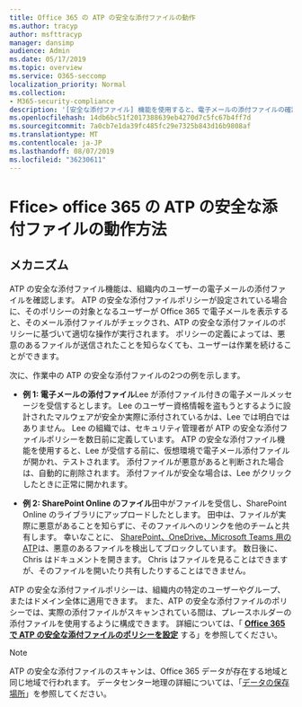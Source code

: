 ```yaml
---
title: Office 365 の ATP の安全な添付ファイルの動作
ms.author: tracyp
author: msfttracyp
manager: dansimp
audience: Admin
ms.date: 05/17/2019
ms.topic: overview
ms.service: O365-seccomp
localization_priority: Normal
ms.collection:
- M365-security-compliance
description: '[安全な添付ファイル] 機能を使用すると、電子メールの添付ファイルの確認時間を確認できます。 安全な添付ファイルを使用して、ユーザーが電子メールで送受信する悪意のあるファイルから組織を保護します。'
ms.openlocfilehash: 14db6bc51f2017388639eb4270d7c5fc67b4ff7d
ms.sourcegitcommit: 7a0cb7e1da39fc485fc29e7325b843d16b9808af
ms.translationtype: MT
ms.contentlocale: ja-JP
ms.lasthandoff: 08/07/2019
ms.locfileid: "36230611"
---
```

# <a name="how-ffice-365-atp-safe-attachments-works"></a>Ffice> office 365 の ATP の安全な添付ファイルの動作方法

## <a name="how-it-works"></a>メカニズム

ATP の安全な添付ファイル機能は、組織内のユーザーの電子メールの添付ファイルを確認します。 ATP の安全な添付ファイルポリシーが設定されている場合に、そのポリシーの対象となるユーザーが Office 365 で電子メールを表示すると、そのメール添付ファイルがチェックされ、ATP の安全な添付ファイルのポリシーに基づいて適切な操作が実行されます。 ポリシーの定義によっては、悪意のあるファイルが送信されたことを知らなくても、ユーザーは作業を続けることができます。
  
次に、作業中の ATP の安全な添付ファイルの2つの例を示します。
  
- **例 1: 電子メールの添付ファイル**Lee が添付ファイル付きの電子メールメッセージを受信するとします。 Lee のユーザー資格情報を盗もうとするように設計されたマルウェアが安全か実際に添付されているかは、Lee では明白ではありません。 Lee の組織では、セキュリティ管理者が ATP の安全な添付ファイルポリシーを数日前に定義しています。 ATP の安全な添付ファイル機能を使用すると、Lee が受信する前に、仮想環境で電子メール添付ファイルが開かれ、テストされます。 添付ファイルが悪意があると判断された場合は、自動的に削除されます。 添付ファイルが安全な場合は、Lee がクリックしたときに正常に開かれます。

- **例 2: SharePoint Online のファイル**田中がファイルを受信し、SharePoint Online のライブラリにアップロードしたとします。 田中は、ファイルが実際に悪意があることを知らずに、そのファイルへのリンクを他のチームと共有します。 幸いなことに、 [SharePoint、OneDrive、Microsoft Teams 用の ATP](atp-for-spo-odb-and-teams.md)は、悪意のあるファイルを検出してブロックしています。 数日後に、Chris はドキュメントを開きます。 Chris はファイルを見ることはできますが、そのファイルを開いたり共有したりすることはできません。

ATP の安全な添付ファイルポリシーは、組織内の特定のユーザーやグループ、またはドメイン全体に適用できます。 また、ATP の安全な添付ファイルのポリシーでは、実際の添付ファイルがスキャンされている間は、プレースホルダーの添付ファイルを使用するように構成できます。 詳細については、「 **[Office 365 で ATP の安全な添付ファイルのポリシーを設定](set-up-atp-safe-attachments-policies.md)** する」を参照してください。

> [!NOTE]
> ATP の安全な添付ファイルのスキャンは、Office 365 データが存在する地域と同じ地域で行われます。 データセンター地理の詳細については、「[データの保存場所](https://products.office.com/where-is-your-data-located?geo=All)」を参照してください。 

